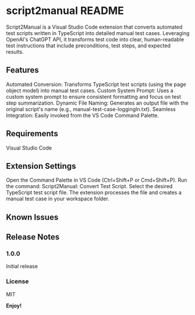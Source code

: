 # script2manual README

Script2Manual is a Visual Studio Code extension that converts automated test scripts written in TypeScript into detailed manual test cases. Leveraging OpenAI's ChatGPT API, it transforms test code into clear, human-readable test instructions that include preconditions, test steps, and expected results.

## Features

Automated Conversion: Transforms TypeScript test scripts (using the page object model) into manual test cases.
Custom System Prompt: Uses a custom system prompt to ensure consistent formatting and focus on test step summarization.
Dynamic File Naming: Generates an output file with the original script's name (e.g., manual-test-case-loggingIn.txt).
Seamless Integration: Easily invoked from the VS Code Command Palette.

## Requirements

Visual Studio Code

## Extension Settings

Open the Command Palette in VS Code (Ctrl+Shift+P or Cmd+Shift+P).
Run the command: Script2Manual: Convert Test Script.
Select the desired TypeScript test script file.
The extension processes the file and creates a manual test case in your workspace folder.

## Known Issues

## Release Notes

### 1.0.0

Initial release

### License

MIT

**Enjoy!**
